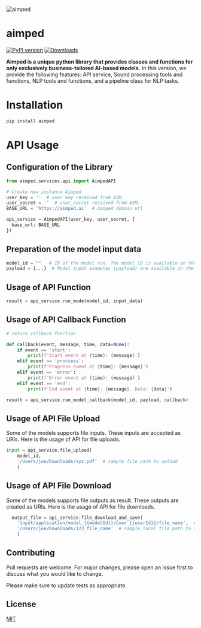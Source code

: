 ![aimped](https://aimped.ai/static/media/birdLogobeta2.1601fdabf769f01d7b183275f51febb9.svg)

# **aimped**

[![PyPI version](https://badge.fury.io/py/aimped.svg)](https://badge.fury.io/py/aimped)
[![Downloads](https://pepy.tech/badge/aimped)](https://pepy.tech/project/aimped)

**Aimped is a unique python library that provides classes and functions for only exclusively business-tailored AI-based models.**
In this version, we provide the following features:
API service, Sound processing tools and functions, NLP tools and functions, and a pipeline class for NLP tasks.

# Installation

```python
pip install aimped
```

# API Usage

## Configuration of the Library

```python
from aimped.services.api import AimpedAPI

# Create new instance Aimped
user_key = ''  # user_key received from A3M.
user_secret = ''  # user_secret received from A3M.
BASE_URL = 'https://aimped.ai'  # Aimped domain url

api_service = AimpedAPI(user_key, user_secret, {
  base_url: BASE_URL
})
```

## Preparation of the model input data

```python
model_id = ""   # ID of the model run. The model ID is available on the model description page under API usage. 
payload = {...}  # Model input examples (payload) are available in the api usage tab on the Model description page. 
```

## Usage of API Function

```python
result = api_service.run_mode(model_id, input_data)
```

## Usage of API Callback Function

```python
# return callback function

def callback(event, message, time, data=None):
    if event == 'start':
        print(f'Start event at {time}: {message}')
    elif event == 'proccess':
        print(f'Progress event at {time}: {message}')
    elif event == 'error':
        print(f'Error event at {time}: {message}')
    elif event == 'end':
        print(f'End event at {time}: {message}. Data: {data}')

result = api_service.run_model_callback(model_id, payload, callback)
```

## Usage of API File Upload

Some of the models supports file inputs. These inputs are accepted as URIs. Here is the usage of API for file uploads.

```python
input = api_service.file_upload(
    model_id,
    '/Users/joe/Downloads/xyz.pdf'  # sample file path to upload
    )
```

## Usage of API File Download

Some of the models supports file outputs as result. These outputs are created as URIs. Here is the usage of API for file downloads.

```python
  output_file = api_service.file_download_and_save(
    'input/application/model_{{modelId}}/user_{{userId}}/file_name',  # URI of the model output file in the result
    '/Users/joe/Downloads/123_file_name'  # sample local file path to save
    )
```

## Contributing

Pull requests are welcome. For major changes, please open an issue first
to discuss what you would like to change.

Please make sure to update tests as appropriate.

## License

[MIT](https://choosealicense.com/licenses/mit/)
